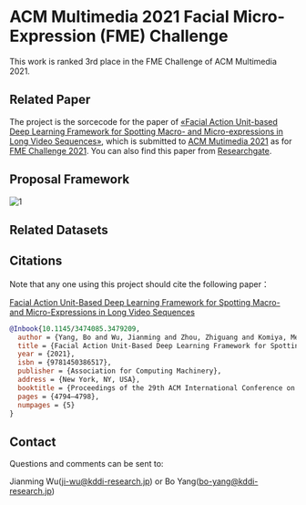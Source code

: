 # ACM Multimedia 2021 Facial Micro-Expression (FME) Challenge

This work is ranked 3rd place in the FME Challenge of ACM Multimedia 2021.

## Related Paper

The project is the sorcecode for the paper of [&laquo;Facial Action Unit-based Deep Learning Framework for Spotting Macro- and Micro-expressions in Long Video Sequences&raquo;](https://dx.doi.org/10.1145/3474085.3479209), which is submitted to [ACM Mutimedia 2021](https://2021.acmmm.org/) as for [FME Challenge 2021](https://megc2021.github.io/index.html). You can also find this paper from [Researchgate](https://www.researchgate.net/publication/353890502_Facial_Action_Unit-based_Deep_Learning_Framework_for_Spotting_Macro-and_Micro-expressions_in_Long_Video_Sequences).

  
## Proposal Framework
  
![1](https://user-images.githubusercontent.com/66990042/129430740-50653391-0c5d-47f9-a529-e0cf48b03f88.png)


## Related Datasets

    
## Citations

Note that any one using this project should cite the following paper：

[Facial Action Unit-Based Deep Learning Framework for Spotting Macro- and Micro-Expressions in Long Video Sequences](https://www.researchgate.net/publication/353890502_Facial_Action_Unit-based_Deep_Learning_Framework_for_Spotting_Macro-and_Micro-expressions_in_Long_Video_Sequences)

```BibTeX
@Inbook{10.1145/3474085.3479209,
  author = {Yang, Bo and Wu, Jianming and Zhou, Zhiguang and Komiya, Megumi and Kishimoto, Koki and Xu, Jianfeng and Nonaka, Keisuke and Horiuchi, Toshiharu and      Komorita, Satoshi and Hattori, Gen and Naito, Sei and Takishima, Yasuhiro},
  title = {Facial Action Unit-Based Deep Learning Framework for Spotting Macro- and Micro-Expressions in Long Video Sequences},
  year = {2021},
  isbn = {9781450386517},
  publisher = {Association for Computing Machinery},
  address = {New York, NY, USA},
  booktitle = {Proceedings of the 29th ACM International Conference on Multimedia},
  pages = {4794–4798},
  numpages = {5}
}
```
  
## Contact
  
Questions and comments can be sent to:

Jianming Wu(ji-wu@kddi-research.jp) or Bo Yang(bo-yang@kddi-research.jp)


  


